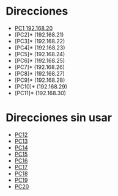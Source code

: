<!-- TITLE: Laboratorio 1 -->
<!-- SUBTITLE: Se deja un margen de 10 direcciones para futuros nodos (0.20-0.30).-->

# Direcciones
* [PC1 192.168.20](192.168.20)
* [PC2]* (192.168.21)
* [PC3]* (192.168.22)
* [PC4]* (192.168.23)
* [PC5]* (192.168.24)
* [PC6]* (192.168.25)
* [PC7]* (192.168.26)
* [PC8]* (192.168.27)
* [PC9]* (192.168.28)
* [PC10]* (192.168.29)
* [PC11]* (192.168.30)
# Direcciones sin usar
* [PC12](192.168.31)
* [PC13](192.168.32)
* [PC14](192.168.33)
* [PC15](192.168.34)
* [PC16](192.168.35)
* [PC17](192.168.36)
* [PC18](192.168.37)
* [PC19](192.168.38)
* [PC20](192.168.39)